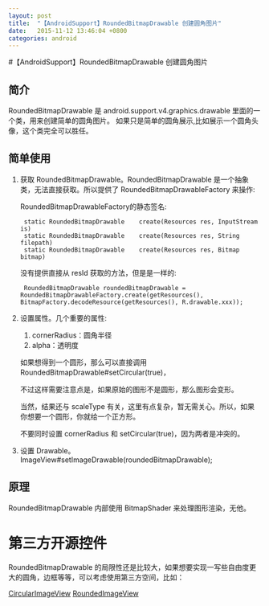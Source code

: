 ```yaml
---
layout: post
title:  "【AndroidSupport】RoundedBitmapDrawable 创建圆角图片"
date:   2015-11-12 13:46:04 +0800
categories: android
---
```


#【AndroidSupport】RoundedBitmapDrawable 创建圆角图片

## 简介
RoundedBitmapDrawable 是 android.support.v4.graphics.drawable 里面的一个类，用来创建简单的圆角图片。
如果只是简单的圆角展示,比如展示一个圆角头像，这个类完全可以胜任。

## 简单使用

1. 获取 RoundedBitmapDrawable。RoundedBitmapDrawable 是一个抽象类，无法直接获取。所以提供了 RoundedBitmapDrawableFactory 来操作:

    RoundedBitmapDrawableFactory的静态签名:

        static RoundedBitmapDrawable	create(Resources res, InputStream is)
        static RoundedBitmapDrawable	create(Resources res, String filepath)
        static RoundedBitmapDrawable	create(Resources res, Bitmap bitmap)
        
    没有提供直接从 resId 获取的方法，但是是一样的:
    
        RoundedBitmapDrawable roundedBitmapDrawable = RoundedBitmapDrawableFactory.create(getResources(), BitmapFactory.decodeResource(getResources(), R.drawable.xxx));

2. 设置属性。几个重要的属性:

    1. cornerRadius：圆角半径
    1. alpha：透明度
    
    如果想得到一个圆形，那么可以直接调用 RoundedBitmapDrawable#setCircular(true)，
    
    不过这样需要注意点是，如果原始的图形不是圆形，那么图形会变形。
    
    当然，结果还与 scaleType 有关，这里有点复杂，暂无需关心。所以，如果你想要一个圆形，你就给一个正方形。
    
    不要同时设置 cornerRadius 和 setCircular(true)，因为两者是冲突的。

3. 设置 Drawable。 ImageView#setImageDrawable(roundedBitmapDrawable);

## 原理

RoundedBitmapDrawable 内部使用 BitmapShader 来处理图形渲染，无他。

# 第三方开源控件

RoundedBitmapDrawable 的局限性还是比较大，如果想要实现一写些自由度更大的圆角，边框等等，可以考虑使用第三方空间，比如：

[CircularImageView](https://github.com/lopspower/CircularImageView)
[RoundedImageView](https://github.com/vinc3m1/RoundedImageView)